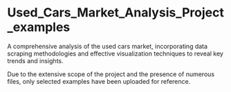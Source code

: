 # Used_Cars_Market_Analysis_Project_examples
 A comprehensive analysis of the used cars market, incorporating data scraping methodologies and effective visualization techniques to reveal key trends and insights.

Due to the extensive scope of the project and the presence of numerous files, only selected examples have been uploaded for reference.  
